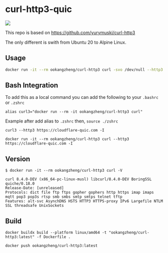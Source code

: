 # curl-http3-quic

[![](https://img.shields.io/docker/pulls/ookangzheng/curl-http3?style=flat-square)](https://hub.docker.com/r/ookangzheng/curl-http3)


This repo is based on https://github.com/yurymuski/curl-http3

The only different is swith from Ubuntu 20 to Alpine Linux.

## Usage

```bash
docker run -it --rm ookangzheng/curl-http3 curl -svo /dev/null --http3 https://cloudflare-quic.com/
```

## Bash Integration

To add this as a local command you can add the following to your `.bashrc` or `.zshrc`

```
alias curl3="docker run --rm -it ookangzheng/curl-http3 curl"
```

Example after add alias to `.zshrc` then, `source ./zshrc`

```
curl3 --http3 https://cloudflare-quic.com -I
```

```
docker run -it --rm ookangzheng/curl-http3 curl --http3 https://cloudflare-quic.com -I
```

## Version

```
$ docker run -it --rm ookangzheng/curl-http3 curl -V

curl 8.4.0-DEV (x86_64-pc-linux-musl) libcurl/8.4.0-DEV BoringSSL quiche/0.18.0
Release-Date: [unreleased]
Protocols: dict file ftp ftps gopher gophers http https imap imaps mqtt pop3 pop3s rtsp smb smbs smtp smtps telnet tftp
Features: alt-svc AsynchDNS HSTS HTTP3 HTTPS-proxy IPv6 Largefile NTLM SSL threadsafe UnixSockets
```

## Build

```
docker buildx build --platform linux/amd64 -t "ookangzheng/curl-http3:latest" -f Dockerfile .

docker push ookangzheng/curl-http3:latest
```
